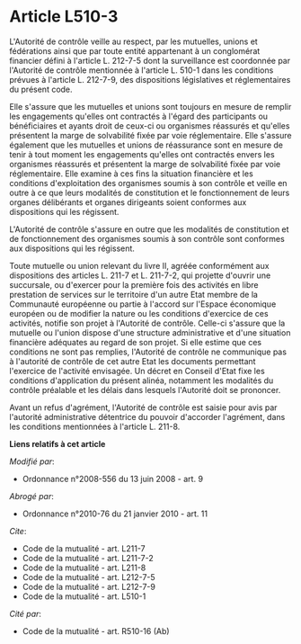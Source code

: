 # Article L510-3

L'Autorité de contrôle veille au respect, par les mutuelles, unions et fédérations ainsi que par toute entité appartenant à
un conglomérat financier défini à l'article L. 212-7-5 dont la surveillance est coordonnée par l'Autorité de contrôle
mentionnée à l'article L. 510-1 dans les conditions prévues à l'article L. 212-7-9, des dispositions législatives et
réglementaires du présent code. 

Elle s'assure que les mutuelles et unions sont toujours en mesure de remplir les engagements qu'elles ont contractés à
l'égard des participants ou bénéficiaires et ayants droit de ceux-ci ou organismes réassurés et qu'elles présentent la marge
de solvabilité fixée par voie réglementaire. Elle s'assure également que les mutuelles et unions de réassurance sont en
mesure de tenir à tout moment les engagements qu'elles ont contractés envers les organismes réassurés et présentent la marge
de solvabilité fixée par voie réglementaire. Elle examine à ces fins la situation financière et les conditions d'exploitation
des organismes soumis à son contrôle et veille en outre à ce que leurs modalités de constitution et le fonctionnement de
leurs organes délibérants et organes dirigeants soient conformes aux dispositions qui les régissent.

L'Autorité de contrôle s'assure en outre que les modalités de constitution et de fonctionnement des organismes soumis à son
contrôle sont conformes aux dispositions qui les régissent. 

Toute mutuelle ou union relevant du livre II, agréée conformément aux dispositions des articles L. 211-7 et L. 211-7-2, qui
projette d'ouvrir une succursale, ou d'exercer pour la première fois des activités en libre prestation de services sur le
territoire d'un autre Etat membre de la Communauté européenne ou partie à l'accord sur l'Espace économique européen ou de
modifier la nature ou les conditions d'exercice de ces activités, notifie son projet à l'Autorité de contrôle. Celle-ci
s'assure que la mutuelle ou l'union dispose d'une structure administrative et d'une situation financière adéquates au regard
de son projet. Si elle estime que ces conditions ne sont pas remplies, l'Autorité de contrôle ne communique pas à l'autorité
de contrôle de cet autre Etat les documents permettant l'exercice de l'activité envisagée. Un décret en Conseil d'Etat fixe
les conditions d'application du présent alinéa, notamment les modalités du contrôle préalable et les délais dans lesquels
l'Autorité doit se prononcer. 

Avant un refus d'agrément, l'Autorité de contrôle est saisie pour avis par l'autorité administrative détentrice du pouvoir
d'accorder l'agrément, dans les conditions mentionnées à l'article L. 211-8.

**Liens relatifs à cet article**

_Modifié par_:

  - Ordonnance n°2008-556 du 13 juin 2008 - art. 9

_Abrogé par_:

  - Ordonnance n°2010-76 du 21 janvier 2010 - art. 11

_Cite_:

  - Code de la mutualité - art. L211-7
  - Code de la mutualité - art. L211-7-2
  - Code de la mutualité - art. L211-8
  - Code de la mutualité - art. L212-7-5
  - Code de la mutualité - art. L212-7-9
  - Code de la mutualité - art. L510-1

_Cité par_:

  - Code de la mutualité - art. R510-16 (Ab)
